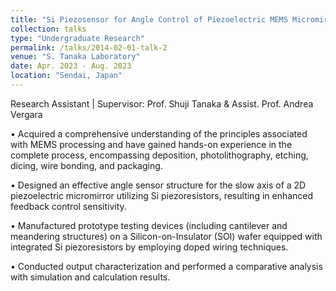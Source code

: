 ```yaml
---
title: "Si Piezosensor for Angle Control of Piezoelectric MEMS Micromirror"
collection: talks
type: "Undergraduate Research"
permalink: /talks/2014-02-01-talk-2
venue: "S. Tanaka Laboratory"
date: Apr. 2023 - Aug. 2023
location: "Sendai, Japan"
---
```




Research Assistant  | Supervisor: Prof. Shuji Tanaka & Assist. Prof. Andrea Vergara

•	Acquired a comprehensive understanding of the principles associated with MEMS processing and have gained hands-on experience in the complete process, encompassing deposition, photolithography, etching, dicing, wire bonding, and packaging.

•	Designed an effective angle sensor structure for the slow axis of a 2D piezoelectric micromirror utilizing Si piezoresistors, resulting in enhanced feedback control sensitivity.

•	Manufactured prototype testing devices (including cantilever and meandering structures) on a Silicon-on-Insulator (SOI) wafer equipped with integrated Si piezoresistors by employing doped wiring techniques.

•	Conducted output characterization and performed a comparative analysis with simulation and calculation results.
